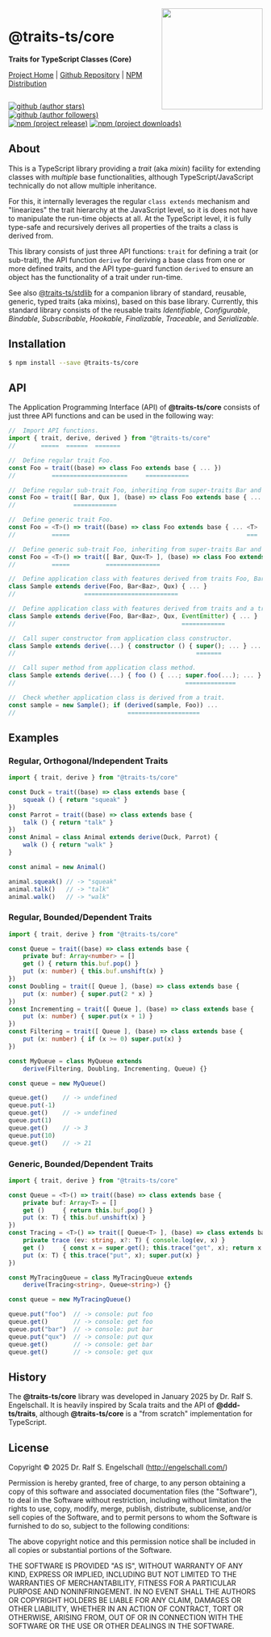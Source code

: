 
<img src="https://raw.githubusercontent.com/traits-ts/core/refs/heads/master/etc/logo.svg" width="200" style="float: right" align="right" alt=""/>

@traits-ts/core
===============

**Traits for TypeScript Classes (Core)**

<p/>
<a href="https://traits-ts.org">Project Home</a> |
<a href="https://github.com/traits-ts/core">Github Repository</a> |
<a href="https://npmjs.com/@traits-ts/core">NPM Distribution</a>

<p/>
<img src="https://nodei.co/npm/@traits-ts/core.png?downloads=true&stars=true" alt=""/>

[![github (author stars)](https://img.shields.io/github/stars/rse?logo=github&label=author%20stars&color=%233377aa)](https://github.com/rse)
[![github (author followers)](https://img.shields.io/github/followers/rse?label=author%20followers&logo=github&color=%234477aa)](https://github.com/rse)
<br/>
[![npm (project release)](https://img.shields.io/npm/v/@traits-ts/core?logo=npm&label=npm%20release&color=%23cc3333)](https://npmjs.com/@traits-ts/core)
[![npm (project downloads)](https://img.shields.io/npm/dm/@traits-ts/core?logo=npm&label=npm%20downloads&color=%23cc3333)](https://npmjs.com/@traits-ts/core)

About
-----

This is a TypeScript library providing a *trait* (aka *mixin*)
facility for extending classes with *multiple* base functionalities,
although TypeScript/JavaScript technically do not allow multiple
inheritance.

For this, it internally leverages the regular `class extends` mechanism
and "linearizes" the trait hierarchy at the JavaScript level, so it
is does not have to manipulate the run-time objects at all. At the
TypeScript level, it is fully type-safe and recursively derives all
properties of the traits a class is derived from.

This library consists of just three API functions: `trait` for defining
a trait (or sub-trait), the API function `derive` for deriving a base
class from one or more defined traits, and the API type-guard function
`derived` to ensure an object has the functionality of a trait under
run-time.

See also [@traits-ts/stdlib](https://github.com/traits-ts/stdlib) for
a companion library of standard, reusable, generic, typed traits (aka mixins),
based on this base library. Currently, this standard library consists
of the reusable traits *Identifiable*, *Configurable*, *Bindable*,
*Subscribable*, *Hookable*, *Finalizable*, *Traceable*, and
*Serializable*.

Installation
------------

```sh
$ npm install --save @traits-ts/core
```

API
---

The Application Programming Interface (API) of **@traits-ts/core** consists
of just three API functions and can be used in the following way:

```ts
//  Import API functions.
import { trait, derive, derived } from "@traits-ts/core"
//       =====  ======  =======

//  Define regular trait Foo.
const Foo = trait((base) => class Foo extends base { ... })
//          =====================     ============

//  Define regular sub-trait Foo, inheriting from super-traits Bar and Qux.
const Foo = trait([ Bar, Qux ], (base) => class Foo extends base { ... })
//                ============

//  Define generic trait Foo.
const Foo = <T>() => trait((base) => class Foo extends base { ... <T> ... })
//          =====                                                 ===

//  Define generic sub-trait Foo, inheriting from super-traits Bar and Qux.
const Foo = <T>() => trait([ Bar, Qux<T> ], (base) => class Foo extends base { ... <T> ... })
//          =====          ===============                                         ===

//  Define application class with features derived from traits Foo, Bar and Qux.
class Sample extends derive(Foo, Bar<Baz>, Qux) { ... }
//                   ==========================

//  Define application class with features derived from traits and a trailing regular class
class Sample extends derive(Foo, Bar<Baz>, Qux, EventEmitter) { ... }
//                                              ============

//  Call super constructor from application class constructor.
class Sample extends derive(...) { constructor () { super(); ... } ... }
//                                                  =======

//  Call super method from application class method.
class Sample extends derive(...) { foo () { ...; super.foo(...); ... } ... }
//                                               ==============

//  Check whether application class is derived from a trait.
const sample = new Sample(); if (derived(sample, Foo)) ...
//                               ====================
```

Examples
-------

### Regular, Orthogonal/Independent Traits

```ts
import { trait, derive } from "@traits-ts/core"

const Duck = trait((base) => class extends base {
    squeak () { return "squeak" }
})
const Parrot = trait((base) => class extends base {
    talk () { return "talk" }
})
const Animal = class Animal extends derive(Duck, Parrot) {
    walk () { return "walk" }
}

const animal = new Animal()

animal.squeak() // -> "squeak"
animal.talk()   // -> "talk"
animal.walk()   // -> "walk"
```

### Regular, Bounded/Dependent Traits

```ts
import { trait, derive } from "@traits-ts/core"

const Queue = trait((base) => class extends base {
    private buf: Array<number> = []
    get () { return this.buf.pop() }
    put (x: number) { this.buf.unshift(x) }
})
const Doubling = trait([ Queue ], (base) => class extends base {
    put (x: number) { super.put(2 * x) }
})
const Incrementing = trait([ Queue ], (base) => class extends base {
    put (x: number) { super.put(x + 1) }
})
const Filtering = trait([ Queue ], (base) => class extends base {
    put (x: number) { if (x >= 0) super.put(x) }
})

const MyQueue = class MyQueue extends
    derive(Filtering, Doubling, Incrementing, Queue) {}

const queue = new MyQueue()

queue.get()    // -> undefined
queue.put(-1)
queue.get()    // -> undefined
queue.put(1)
queue.get()    // -> 3
queue.put(10)
queue.get()    // -> 21
```

### Generic, Bounded/Dependent Traits

```ts
import { trait, derive } from "@traits-ts/core"

const Queue = <T>() => trait((base) => class extends base {
    private buf: Array<T> = []
    get ()     { return this.buf.pop() }
    put (x: T) { this.buf.unshift(x) }
})
const Tracing = <T>() => trait([ Queue<T> ], (base) => class extends base {
    private trace (ev: string, x?: T) { console.log(ev, x) }
    get ()     { const x = super.get(); this.trace("get", x); return x }
    put (x: T) { this.trace("put", x); super.put(x) }
})

const MyTracingQueue = class MyTracingQueue extends
    derive(Tracing<string>, Queue<string>) {}

const queue = new MyTracingQueue()

queue.put("foo")  // -> console: put foo
queue.get()       // -> console: get foo
queue.put("bar")  // -> console: put bar
queue.put("qux")  // -> console: put qux
queue.get()       // -> console: get bar
queue.get()       // -> console: get qux
```

History
-------

The **@traits-ts/core** library was developed in January 2025 by Dr. Ralf
S. Engelschall. It is heavily inspired by Scala traits and the API
of **@ddd-ts/traits**, although **@traits-ts/core** is a "from scratch"
implementation for TypeScript.

License
-------

Copyright &copy; 2025 Dr. Ralf S. Engelschall (http://engelschall.com/)

Permission is hereby granted, free of charge, to any person obtaining
a copy of this software and associated documentation files (the
"Software"), to deal in the Software without restriction, including
without limitation the rights to use, copy, modify, merge, publish,
distribute, sublicense, and/or sell copies of the Software, and to
permit persons to whom the Software is furnished to do so, subject to
the following conditions:

The above copyright notice and this permission notice shall be included
in all copies or substantial portions of the Software.

THE SOFTWARE IS PROVIDED "AS IS", WITHOUT WARRANTY OF ANY KIND,
EXPRESS OR IMPLIED, INCLUDING BUT NOT LIMITED TO THE WARRANTIES OF
MERCHANTABILITY, FITNESS FOR A PARTICULAR PURPOSE AND NONINFRINGEMENT.
IN NO EVENT SHALL THE AUTHORS OR COPYRIGHT HOLDERS BE LIABLE FOR ANY
CLAIM, DAMAGES OR OTHER LIABILITY, WHETHER IN AN ACTION OF CONTRACT,
TORT OR OTHERWISE, ARISING FROM, OUT OF OR IN CONNECTION WITH THE
SOFTWARE OR THE USE OR OTHER DEALINGS IN THE SOFTWARE.

